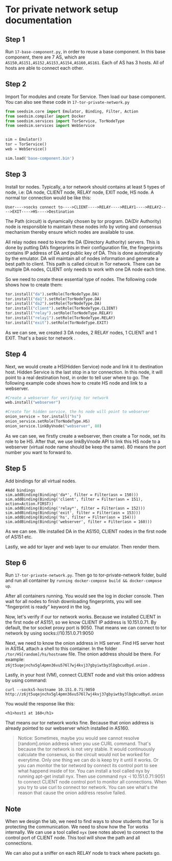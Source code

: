 # Tor private network setup documentation

## Step 1

Run `17-base-component.py`, in order to reuse a base component. In this base component, there are 7 AS, which are `AS150,AS151,AS152,AS153,AS154,AS160,AS161`. Each of AS has 3 hosts. All of hosts are able to connect each other.

## Step 2

Import Tor modules and create Tor Service. Then load our base component. You can also see these code in `17-tor-private-network.py`

```python
from seedsim.core import Emulator, Binding, Filter, Action
from seedsim.compiler import Docker
from seedsim.services import TorService, TorNodeType
from seedsim.services import WebService


sim = Emulator()
tor = TorService()
web = WebService()

sim.load('base-component.bin')
```

## Step 3

Install tor nodes. Typically, a tor network should contains at least 5 types of node, i.e: DA node, CLIENT node, RELAY node, EXIT node, HS node. A normal tor connection would be like this:

`User---->socks connect to---->CLIENT---->RELAY---->RELAY1---->RELAY2---->EXIT---->HS---->Destination `

The Path (circuit) is dynamically chosen by tor program. DA(Dir Authority) node is responsible to maintain these nodes info by voting and consensus mechanism thereby ensure which nodes are available to use.

All relay nodes need to know the DA (Directory Authority) servers. This is done
by putting DA’s fingerprints in their configuration file, the fingerprints contains 
IP address of DA and public key of DA. This is done automatically by the emulator. 
DA will maintain all of nodes information and generate a best path to client. 
This path is called circuit in Tor network.
There can be multiple DA nodes, CLIENT only needs to work with one DA node each time. 


So we need to create these essential type of nodes. The following code shows how to create them:

```python
tor.install("da").setRole(TorNodeType.DA)
tor.install("da1").setRole(TorNodeType.DA)
tor.install("da2").setRole(TorNodeType.DA)
tor.install("client").setRole(TorNodeType.CLIENT)
tor.install("relay").setRole(TorNodeType.RELAY)
tor.install("relay1").setRole(TorNodeType.RELAY)
tor.install("exit").setRole(TorNodeType.EXIT)
```
As we can see, we created 3 DA nodes, 2 RELAY nodes, 1 CLIENT and 1 EXIT. That's a basic tor network .




## Step 4

Next, we would create a HS(Hidden Service) node and link it to destination host. Hidden Service is the last stop in a tor connection. In this node, it will point to a real destination host, in order to tell user where to go. The following example code shows how to create HS node and link to a webserver.

```python
#Create a webserver for verifying tor network
web.install("webserver")

#Create Tor hidden service, the hs node will point to webserver
onion_service = tor.install("hs")
onion_service.setRole(TorNodeType.HS)
onion_service.linkByVnode("webserver", 80)
```

As we can see, we firstly create a webserver, then create a Tor node, set its role to be HS. After that, we use linkByVnode API to link this HS node to a webserver (virtual node name should be keep the same). 80 means the port number you want to forward to.

## Step 5

Add bindings for all virtual nodes.

```python3
#Add bindings
sim.addBinding(Binding('da*', filter = Filter(asn = 150)))
sim.addBinding(Binding('client', filter = Filter(asn = 151), action=Action.FIRST))
sim.addBinding(Binding('relay*', filter = Filter(asn = 152)))
sim.addBinding(Binding('exit', filter = Filter(asn = 153)))
sim.addBinding(Binding('hs', filter = Filter(asn = 154)))
sim.addBinding(Binding('webserver', filter = Filter(asn = 160)))
```

As we can see. We installed DA in the AS150, CLIENT nodes in the first node of AS151 etc.

Lastly, we add tor layer and web layer to our emulator. Then render them.

## Step 6

Run `17-tor-private-network.py`. Then go to tor-private-network folder, build and run all container by `running docker-compose build && docker-compose up`.

After all containers running. You would see the log in docker console. Then wait for all nodes to finish downloading fingerprints, you will see "fingerprint is ready" keyword in the log.

Now, let's verify if our tor network works. Because we installed CLIENT in the first node of AS151, so we know CLIENT IP address is 10.151.0.71. By default, the tor socket proxy port is 9050. That means we can connect to tor network by using socks://10.151.0.71:9050

Next, we need to know the onion address in HS server. Find HS server host in AS154, attach a shell to this container. In the folder `/tor/HS[random]/hs/hostname` file. The onion address should be there. For example: `z6jt5uqejnchx5gl4pmn36vu576l7wj4kvj37gbyiwtby3lbgbcudbyd.onion` .

Lastly, in your host (VM), connect CLIENT node and visit this onion address by using command:

`curl --socks5-hostname 10.151.0.71:9050 http://z6jt5uqejnchx5gl4pmn36vu576l7wj4kvj37gbyiwtby3lbgbcudbyd.onion`

You would the response like this:

```<h1>host1 at 160</h1>```

That means our tor network works fine. Because that onion address is already pointed to our webserver which installed in AS160.

> Notice: Sometimes, maybe you would see cannot resolve [random].onion address when you use CURL command. That's because the tor network is not very stable. It would continuously calculate the consenus, so the circuit would not be worked for everytime. Only one thing we can do is keep try it until it works. Or you can monitor the tor netword by connect its control port to see what happend inside of tor. You can install a tool called nyx by running apt-get install nyx. Then use command nyx -i 10.151.0.71:9051 to connect CLIENT node control port to monitor all connections. When you try to use curl to connect tor network. You can see what's the reason that cause the onion address resolve failed.


## Note

When we design the lab, we need to find ways to show students that Tor is 
protecting the communication. We need to show how the Tor works internally.
We can use a tool called `nyx` (see notes above) to 
connect to the control port of CLIENT node. This tool will show the path 
and all connections.

We can also put a sniffer on each RELAY node to track where packets go. 
